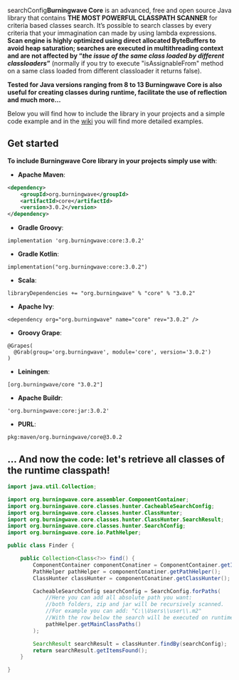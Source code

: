 searchConfig**Burningwave Core** is an advanced, free and open source Java library that contains **THE MOST POWERFUL CLASSPATH SCANNER** for criteria based classes search.
It’s possible to search classes by every criteria that your immagination can made by using lambda expressions. **Scan engine is highly optimized using direct allocated ByteBuffers to avoid heap saturation; searches are executed in multithreading context and are not affected by “_the issue of the same class loaded by different classloaders_”** (normally if you try to execute "isAssignableFrom" method on a same class loaded from different classloader it returns false).

**Tested for Java versions ranging from 8 to 13 Burningwave Core is also useful for creating classes during runtime, facilitate the use of reflection and much more...**

Below you will find how to include the library in your projects and a simple code example and in the [wiki](https://github.com/burningwave/core/wiki) you will find more detailed examples.

## Get started

**To include Burningwave Core library in your projects simply use with**:

* **Apache Maven**:
```xml
<dependency>
    <groupId>org.burningwave</groupId>
    <artifactId>core</artifactId>
    <version>3.0.2</version>
</dependency>
```

* **Gradle Groovy**:
```
implementation 'org.burningwave:core:3.0.2'
```

* **Gradle Kotlin**:
```
implementation("org.burningwave:core:3.0.2")
```

* **Scala**:
```
libraryDependencies += "org.burningwave" % "core" % "3.0.2"
```

* **Apache Ivy**:
```
<dependency org="org.burningwave" name="core" rev="3.0.2" />
```

* **Groovy Grape**:
```
@Grapes(
  @Grab(group='org.burningwave', module='core', version='3.0.2')
)
```

* **Leiningen**:
```
[org.burningwave/core "3.0.2"]
```

* **Apache Buildr**:
```
'org.burningwave:core:jar:3.0.2'
```

* **PURL**:
```
pkg:maven/org.burningwave/core@3.0.2
```

## ... And now the code: let's retrieve all classes of the runtime classpath!
```java
import java.util.Collection;

import org.burningwave.core.assembler.ComponentContainer;
import org.burningwave.core.classes.hunter.CacheableSearchConfig;
import org.burningwave.core.classes.hunter.ClassHunter;
import org.burningwave.core.classes.hunter.ClassHunter.SearchResult;
import org.burningwave.core.classes.hunter.SearchConfig;
import org.burningwave.core.io.PathHelper;

public class Finder {

	public Collection<Class<?>> find() {
		ComponentContainer componentConatiner = ComponentContainer.getInstance();
		PathHelper pathHelper = componentConatiner.getPathHelper();
		ClassHunter classHunter = componentConatiner.getClassHunter();

		CacheableSearchConfig searchConfig = SearchConfig.forPaths(
			//Here you can add all absolute path you want:
			//both folders, zip and jar will be recursively scanned.
			//For example you can add: "C:\\Users\\user\\.m2"
			//With the row below the search will be executed on runtime Classpaths
			pathHelper.getMainClassPaths()
		);

		SearchResult searchResult = classHunter.findBy(searchConfig);
		return searchResult.getItemsFound();
	}

}
```
